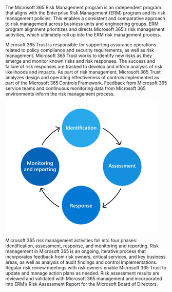 The Microsoft 365 Risk Management program is an independent program that aligns with the Enterprise Risk Management (ERM) program and its risk management policies. This enables a consistent and comparative approach to risk management across business units and engineering groups. ERM program alignment prioritizes and directs Microsoft 365’s risk management activities, which ultimately roll up into the ERM risk management process.

Microsoft 365 Trust is responsible for supporting assurance operations related to policy compliance and security requirements, as well as risk management. Microsoft 365 Trust works to identify new risks as they emerge and monitor known risks and risk responses. The success and failure of risk responses are tracked to develop and inform analysis of risk likelihoods and impacts. As part of risk management, Microsoft 365 Trust analyzes design and operating effectiveness of controls implemented as part of the Microsoft 365 Controls Framework. Feedback from Microsoft 365 service teams and continuous monitoring data from Microsoft 365 environments inform the risk management process.

![A circular diagram showing the ongoing process of identifying, assessing, responding to, and monitoring risk.](../media/assurance-risk-management-review-process.png)

Microsoft 365 risk management activities fall into four phases: identification, assessment, response, and monitoring and reporting. Risk management in Microsoft 365 is an ongoing, iterative process that incorporates feedback from risk owners, critical services, and key business areas, as well as analysis of audit findings and control implementations. Regular risk review meetings with risk owners enable Microsoft 365 Trust to update and manage action plans as needed. Risk assessment results are reviewed and validated with Microsoft 365 management and incorporated into ERM’s Risk Assessment Report for the Microsoft Board of Directors.
